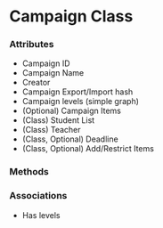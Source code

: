 # Campaign Class

### Attributes

- Campaign ID
- Campaign Name
- Creator
- Campaign Export/Import hash
- Campaign levels (simple graph)
- (Optional) Campaign Items
- (Class) Student List
- (Class) Teacher
- (Class, Optional) Deadline  
- (Class, Optional) Add/Restrict Items

### Methods

### Associations

  - Has levels
